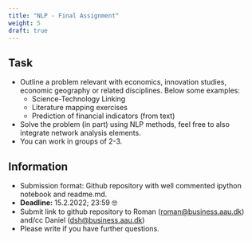 ```yaml
---
title: "NLP - Final Assignment"
weight: 5
draft: true
---
```


## Task

* Outline a problem relevant with economics, innovation studies, economic geography or related disciplines. Below some examples:
    * Science-Technology Linking
    * Literature mapping exercises
    * Prediction of financial indicators (from text)
* Solve the problem (in part) using NLP methods, feel free to also integrate network analysis elements.
* You can work in groups of 2-3.

## Information

* Submission format: Github repository with well commented ipython notebook and readme.md.
* **Deadline:** 15.2.2022; 23:59 🤓
* Submit link to github repository to Roman (roman@business.aau.dk) and/cc Daniel (dsh@business.aau.dk)
* Please write if you have further questions.
